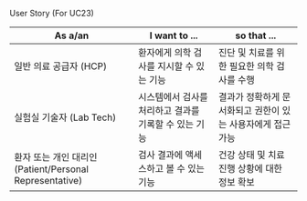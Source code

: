 User Story (For UC23)

| As a/an                                 |I want to ...                                              | so that ...                                              |
|----------------------------------------|------------------------------------------------------------------|--------------------------------------------------------|
| 일반 의료 공급자 (HCP)                    | 환자에게 의학 검사를 지시할 수 있는 기능                          | 진단 및 치료를 위한 필요한 의학 검사를 수행          |
| 실험실 기술자 (Lab Tech)                   | 시스템에서 검사를 처리하고 결과를 기록할 수 있는 기능                  | 결과가 정확하게 문서화되고 권한이 있는 사용자에게 접근 가능 |
| 환자 또는 개인 대리인 (Patient/Personal Representative) | 검사 결과에 액세스하고 볼 수 있는 기능                              | 건강 상태 및 치료 진행 상황에 대한 정보 확보          |
